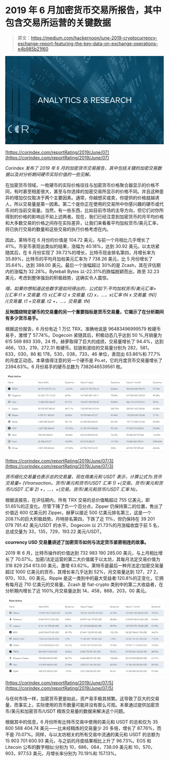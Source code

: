 # 2019 年 6 月加密货币交易所报告，其中包含交易所运营的关键数据

> 原文：<https://medium.com/hackernoon/june-2019-cryptocurrency-exchange-report-featuring-the-key-data-on-exchange-operations-e4b985b21f60>

![](img/e8b5694633f669c3ec8f5d37b6cbba3b.png)

[https://corindex.com/reportRating/2019/June/07](https://corindex.com/reportRating/2019/June/07)

*Corindex 发布了 2019 年 6 月的加密货币交易报告，其中包括关键的加密交易数据以及对分析期间硬币实际价值的一些见解。*

在加密货币领域，一枚硬币的实际价格往往与加密货币价格聚合器显示的价格不同，有时甚至相差很大，甚至与你选择的加密交易所显示的价格不同。并且这种差异的增加仅仅取决于两个主要因素。通常，你越想买或卖，你提供的价格就越诱人，所以交易量是第一因素。第二个是你正在使用的交易所中你感兴趣的硬币或代币对的当前交易量。当然，有一些东西，比如目前市场的主导方向，但它们对你所得到的价格的影响远不如上述两者。现在，我们已经注意到加密货币的月平均价格和大多数交易的价格之间存在实际差异，让我们来看看平均加权货币/美元汇率，将已执行交易的数量和这些交易的执行价格考虑在内。

因此，莱特币在 6 月份的价值是 104.72 美元，与前一个月相比几乎增长了 41%。币安币表现出类似的结果，涨幅为 40.18%，达到 30.92 美元。以太坊紧随其后，在 6 月份实现了 39.72%的增长，比特币现金排名第四，月增长率为 35.89%，比特币的平均月加权美元汇率为 7 738.26 美元，比 5 月份增长了 35.64%，达到 388.00 美元。最后一个涨幅超过 30%的是 Zcash，其在评估期内的涨幅为 32.28%。Byteball Bytes 以-22.31%的跌幅脱颖而出，跌至 32.23 美元，考虑到整体强劲的积极趋势，这确实令人震惊。

*哦，如果你想知道这些数字是如何得出的，公式如下:平均加权货币/美元汇率= [(汇率 t1 x 交易量. t1) x(汇率 t2 x 交易量. t2) x，…，x(汇率 tN x 交易量. tN)] /(交易量. t1 +交易量. t2 +，…，交易量. tN)*

**反映围绕特定硬币的交易量的另一个重要指标是货币交易量，它揭示了在分析期间有多少货币易手。**

根据这份报告，6 月份有近 1 万亿 TRX，准确地说是 96483496999579 枚硬币易手，激增了 57.74%。Dogecoin 紧随其后，积极动态几乎达到 50 %,月销量为 615 569 893 339，24 件。赫萝取得了巨大的成绩，交易量增长了 94.4%，达到 466，133，219，272.31 枚硬币。拉链和波纹的交易量分别为 282，581，633，030，86 和 178，530，038，733，46 单位，表现出 63.86%和 77.7%的月度正动态。本章值得注意的另一个硬币是 Po.et，它的月度货币交易量增长了 2394.63%。6 月份易手的硬币总数为 7382646539561 枚。

![](img/689af10eebc8d5d25eac1a3e8a4fe7c4.png)

[https://corindex.com/reportRating/2019/June/07/3](https://corindex.com/reportRating/2019/June/07/3)

*货币细化交易量也表示总的交易量，现在用美元和 USDT 表示，计算公式为:货币交易量= (Vtransaction。货币/美元和货币/USDT 汇率 1) +(交易。货币/美元和货币/USDT 汇率 2) +，…，+(交易。货币/美元和货币/USDT 汇率 N)。*

根据该报告，在评估期内，所有 TRX 交易的总价值略超过 755 亿美元，即 51.65%的正变化。尽管下降了负一个百分点，Zipper 仍保持第二的位置，售出了价值近 600 亿美元的 Zipper。赫萝以接近 500 亿美元排名第三，这是一个 208.1%的巨大积极趋势。丹特排名第四，下跌了近 11%，但仍保持在 39 201 079 791.42 美元/USDT 的水平。Dogecoin 以 21.73%的月涨幅收盘于前 5 名，总成交量为 33，135，729，193.22 美元/USDT。

**сcurrency USD 交易量讲述了加密货币如何与法定货币紧密相连的故事。**

2019 年 6 月，比特币操作的价值达到 732 983 190 285.00 美元，与上月相比增长了 70.07%。加密/法定运营的第二大价值属于以太坊，其每月法定交易价值为 318 829 254 613.00 美元，激增 63.62%。莱特币是最后一种月法定/加密交易量超过 1000 亿美元的货币，其增长率几乎达到 52%，月交易量达到 127，27 2，970，103，00 美元。Ripple 是这一类别中的最大受益者:120.8%的正变化，它拥有每月近 710 亿美元的交易量。Zcash 是 fiat-crypto 类别中的第二大收益者，在分析期内增长了近 100%,月交易量达到 14，458，868，203，00 美元。

![](img/e8561528161ada71a780310ddb6a08b2.png)

[https://corindex.com/reportRating/2019/June/07/5](https://corindex.com/reportRating/2019/June/07/5)

与任何市场一样，加密货币更是如此，资产易手极其频繁。这导致了巨大的交易量，而事实上，实际使用的货币数量可能并没有那么可观。本章通过提供加密货币/美元和加密货币/USDT 精炼交易量的数据来解决这个问题。

根据其中的信息，6 月份所有比特币交易中使用的美元和 USDT 的总和仅为 35 600 568 404.74 美元——比未经精炼的交易量少 20 多倍，增长了 87.76%，而不是 70.07%。同样，与以太坊相关的所有交易中流通的美元和 USDT 的总额为 15 903 701 600.93 美元，与之前的月度结果相比上升了 96.73%。EOS 和 Litecoin 公布的数字相似:分别为 10，686，084，738.09 美元和 10，570，903，977.53 美元，月增长率分别为 70.19%和 157.13%。